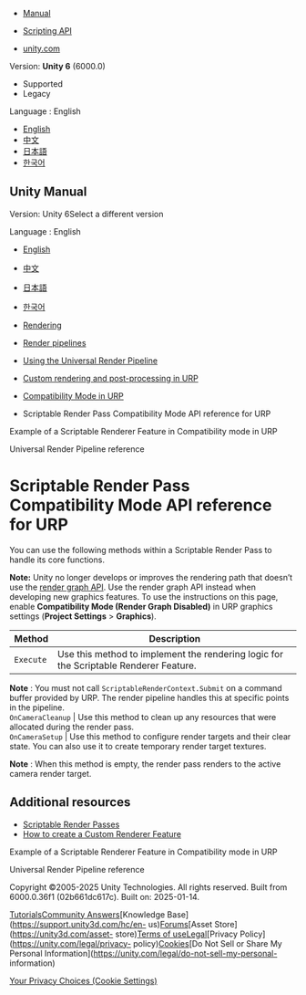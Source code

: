 [](https://docs.unity3d.com)

  * [Manual](../Manual/index.html)
  * [Scripting API](../ScriptReference/index.html)

  * [unity.com](https://unity.com/)

Version: **Unity 6** (6000.0)

  * Supported
  * Legacy

Language : English

  * [English](/Manual/urp/renderer-features/scriptable-renderer-features/scriptable-render-pass-reference.html)
  * [中文](/cn/current/Manual/urp/renderer-features/scriptable-renderer-features/scriptable-render-pass-reference.html)
  * [日本語](/ja/current/Manual/urp/renderer-features/scriptable-renderer-features/scriptable-render-pass-reference.html)
  * [한국어](/kr/current/Manual/urp/renderer-features/scriptable-renderer-features/scriptable-render-pass-reference.html)

[](https://docs.unity3d.com)

## Unity Manual

Version: Unity 6Select a different version

Language : English

  * [English](/Manual/urp/renderer-features/scriptable-renderer-features/scriptable-render-pass-reference.html)
  * [中文](/cn/current/Manual/urp/renderer-features/scriptable-renderer-features/scriptable-render-pass-reference.html)
  * [日本語](/ja/current/Manual/urp/renderer-features/scriptable-renderer-features/scriptable-render-pass-reference.html)
  * [한국어](/kr/current/Manual/urp/renderer-features/scriptable-renderer-features/scriptable-render-pass-reference.html)

  * [Rendering](../../../rendering-and-post-processing.html)
  * [Render pipelines](../../../render-pipelines.html)
  * [Using the Universal Render Pipeline](../../../universal-render-pipeline.html)
  * [Custom rendering and post-processing in URP](../../../urp/customizing-urp.html)
  * [Compatibility Mode in URP](../../../urp/compatibility-mode.html)
  * Scriptable Render Pass Compatibility Mode API reference for URP

[](../../../urp/renderer-features/how-to-fullscreen-blit.html)

Example of a Scriptable Renderer Feature in Compatibility mode in URP

[](../../../urp/urp-reference-landing.html)

Universal Render Pipeline reference

# Scriptable Render Pass Compatibility Mode API reference for URP

You can use the following methods within a Scriptable Render Pass to handle
its core functions.

**Note:** Unity no longer develops or improves the rendering path that doesn’t
use the [render graph API](../../render-graph.html). Use the render graph API
instead when developing new graphics features. To use the instructions on this
page, enable **Compatibility Mode (Render Graph Disabled)** in URP graphics
settings (**Project Settings** > **Graphics**).

**Method** | **Description**  
---|---  
`Execute` | Use this method to implement the rendering logic for the Scriptable Renderer Feature.  
  
**Note** : You must not call `ScriptableRenderContext.Submit` on a command
buffer provided by URP. The render pipeline handles this at specific points in
the pipeline.  
`OnCameraCleanup` | Use this method to clean up any resources that were allocated during the render pass.  
`OnCameraSetup` | Use this method to configure render targets and their clear state. You can also use it to create temporary render target textures.  
  
**Note** : When this method is empty, the render pass renders to the active
camera render target.  
  
## Additional resources

  * [Scriptable Render Passes](../intro-to-scriptable-render-passes.html)
  * [How to create a Custom Renderer Feature](../create-custom-renderer-feature.html)

[](../../../urp/renderer-features/how-to-fullscreen-blit.html)

Example of a Scriptable Renderer Feature in Compatibility mode in URP

[](../../../urp/urp-reference-landing.html)

Universal Render Pipeline reference

Copyright ©2005-2025 Unity Technologies. All rights reserved. Built from
6000.0.36f1 (02b661dc617c). Built on: 2025-01-14.

[Tutorials](https://learn.unity.com/)[Community
Answers](https://answers.unity3d.com)[Knowledge
Base](https://support.unity3d.com/hc/en-
us)[Forums](https://forum.unity3d.com)[Asset Store](https://unity3d.com/asset-
store)[Terms of
use](https://docs.unity3d.com/Manual/TermsOfUse.html)[Legal](https://unity.com/legal)[Privacy
Policy](https://unity.com/legal/privacy-
policy)[Cookies](https://unity.com/legal/cookie-policy)[Do Not Sell or Share
My Personal Information](https://unity.com/legal/do-not-sell-my-personal-
information)

[Your Privacy Choices (Cookie Settings)](javascript:void\(0\);)

